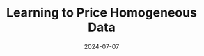---
title: 'Learning to Price Homogeneous Data'
excerpt: 'Keran Chen\*, **Joon Suk Huh**, Kirthevasan Kandasamy, *NeurIPS 2024*. [[PDF](https://arxiv.org/pdf/2407.05484.pdf)]'
collection: publications
date: 2024-07-07
---